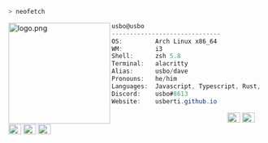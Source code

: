 ```zsh
> neofetch
```

<img align="left" src="https://images-ext-1.discordapp.net/external/pFA_R3qHP5wJN0xbZ1mRSPMXFvE_NMmfOvULAweQNm4/%3Fsize%3D1024/https/cdn.discordapp.com/avatars/848463685374443530/d695ed3e8662145a535839f98a12a004.png?width=258&height=258" alt="logo.png" width="200" />

```csharp
usbo@usbo
------------------------------
OS:         Arch Linux x86_64
WM:         i3
Shell:      zsh 5.8
Terminal:   alacritty
Alias:      usbo/dave
Pronouns:   he/him
Languages:  Javascript, Typescript, Rust, Pascal, C, C++
Discord:    usbo#8613
Website:    usberti.github.io
```

<p align="left">
  &nbsp; &nbsp; &nbsp; &nbsp; &nbsp;&nbsp; &nbsp; &nbsp; &nbsp; &nbsp;&nbsp; &nbsp; &nbsp; &nbsp; &nbsp; &nbsp; &nbsp; &nbsp; &nbsp; &nbsp; &nbsp;&nbsp; &nbsp; &nbsp; &nbsp; &nbsp;&nbsp; &nbsp; &nbsp; &nbsp; &nbsp;

  <img alt="#474342" src="https://via.placeholder.com/15/ADBAC7/000000?text=+" width="25" height="20" />
  <img alt="#fbedf6" src="https://via.placeholder.com/15/6CB6FF/000000?text=+" width="25" height="20" />
  <img alt="#c9594d" src="https://via.placeholder.com/15/F47067/000000?text=+" width="25" height="20" />
  <img alt="#f8b9b2" src="https://via.placeholder.com/15/DCBDFB/000000?text=+" width="25" height="20" />
  <img alt="#f8b9b2" src="https://via.placeholder.com/15/57ab5a/000000?text=+" width="25" height="20" />
</p>
